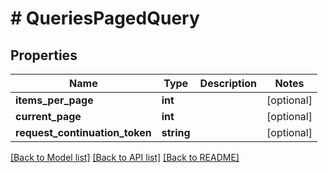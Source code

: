 # # QueriesPagedQuery

## Properties

Name | Type | Description | Notes
------------ | ------------- | ------------- | -------------
**items_per_page** | **int** |  | [optional]
**current_page** | **int** |  | [optional]
**request_continuation_token** | **string** |  | [optional]

[[Back to Model list]](../../README.md#models) [[Back to API list]](../../README.md#endpoints) [[Back to README]](../../README.md)
